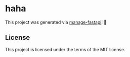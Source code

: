 # haha

This project was generated via [manage-fastapi](https://ycd.github.io/manage-fastapi/)! :tada:

## License

This project is licensed under the terms of the MIT license.
